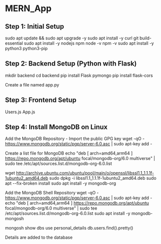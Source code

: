 # MERN_App


## Step 1: Initial Setup
sudo apt update && sudo apt upgrade -y
sudo apt install -y curl git build-essential
sudo apt install -y nodejs npm
node -v
npm -v
sudo apt install -y python3 python3-pip

## Step 2: Backend Setup (Python with Flask)
mkdir backend
cd backend
pip install Flask pymongo
pip install flask-cors

Create a file named app.py

## Step 3: Frontend Setup
Users.js
App.js

## Step 4: Install MongoDB on Linux
Add the MongoDB Repository - Import the public GPG key
wget -qO - https://www.mongodb.org/static/pgp/server-6.0.asc | sudo apt-key add -

Create a list file for MongoDB
echo "deb [ arch=amd64,arm64 ] https://repo.mongodb.org/apt/ubuntu focal/mongodb-org/6.0 multiverse" | sudo tee /etc/apt/sources.list.d/mongodb-org-6.0.list

wget http://archive.ubuntu.com/ubuntu/pool/main/o/openssl/libssl1.1_1.1.1f-1ubuntu2_amd64.deb
sudo dpkg -i libssl1.1_1.1.1f-1ubuntu2_amd64.deb
sudo apt --fix-broken install
sudo apt install -y mongodb-org

Add the MongoDB Shell Repository
wget -qO - https://www.mongodb.org/static/pgp/server-6.0.asc | sudo apt-key add -
echo "deb [ arch=amd64,arm64 ] https://repo.mongodb.org/apt/ubuntu focal/mongodb-org/6.0 multiverse" | sudo tee /etc/apt/sources.list.d/mongodb-org-6.0.list
sudo apt install -y mongodb-mongosh

mongosh
show dbs
use personal_details
db.users.find().pretty()

Details are added to the database